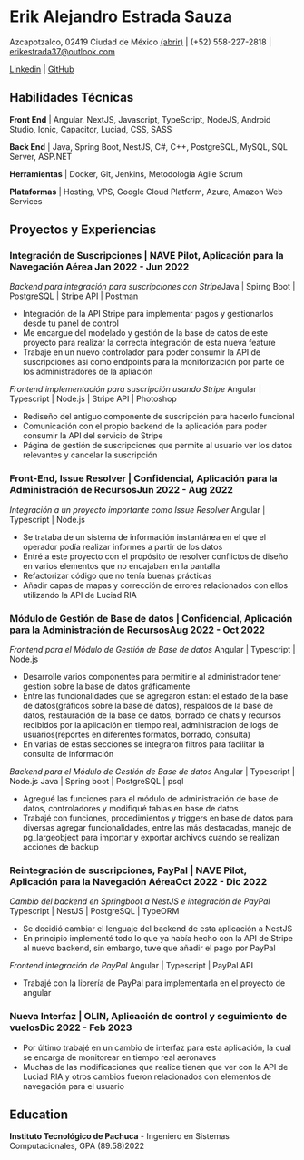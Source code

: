 # Erik Alejandro Estrada Sauza

Azcapotzalco, 02419 Ciudad de México <a href="https://goo.gl/maps/nSSL3YdTYx6F5k7LA">(abrir)</a> | (+52) 558-227-2818 | erikestrada37@outlook.com

[Linkedin](https://linkedin.com/in/erik-alejadro-estrada-sauza-120a42226/) | [GitHub](https://github.com/erikestr)

<div className="vertical-spacer"></div>

## Habilidades Técnicas

**Front End** | Angular, NextJS, Javascript, TypeScript, NodeJS, Android Studio, Ionic, Capacitor, Luciad, CSS, SASS

**Back End** | Java, Spring Boot, NestJS, C#, C++, PostgreSQL, MySQL, SQL Server, ASP.NET

**Herramientas** | Docker, Git, Jenkins, Metodología Agile Scrum

**Plataformas** | Hosting, VPS, Google Cloud Platform, Azure, Amazon Web Services

<div className="vertical-spacer"></div>

## Proyectos y Experiencias

### Integración de Suscripciones | NAVE Pilot, Aplicación para la Navegación Aérea <span class="spacer"></span>Jan 2022 - Jun 2022

_Backend para integración para suscripciones con Stripe_<span class="spacer"></span>Java | Spirng Boot | PostgreSQL | Stripe API | Postman

- Integración de la API Stripe para implementar pagos y gestionarlos desde tu panel de control
- Me encargue del modelado y gestión de la base de datos de este proyecto para realizar la correcta integración de esta nueva feature
- Trabaje en un nuevo controlador para poder consumir la API de suscripciones así como endpoints para la monitorización por parte de los administradores de la apliación

_Frontend implementación para suscripción usando Stripe_<span class="spacer"></span> Angular | Typescript | Node.js | Stripe API | Photoshop

- Rediseño del antiguo componente de suscripción para hacerlo funcional
- Comunicación con el propio backend de la aplicación para poder consumir la API del servicio de Stripe
- Página de gestión de suscripciones que permite al usuario ver los datos relevantes y cancelar la suscripción

<div className="vertical-spacer"></div>

### Front-End, Issue Resolver | Confidencial, Aplicación para la Administración de Recursos<span class="spacer"></span>Jun 2022 - Aug 2022

_Integración a un proyecto importante como Issue Resolver_ <span class="spacer"></span> Angular | Typescript | Node.js

- Se trataba de un sistema de información instantánea en el que el operador podía realizar informes a partir de los datos
- Entré a este proyecto con el propósito de resolver conflictos de diseño en varios elementos que no encajaban en la pantalla
- Refactorizar código que no tenía buenas prácticas
- Añadir capas de mapas y corrección de errores relacionados con ellos utilizando la API de Luciad RIA

<div className="vertical-spacer"></div>

### Módulo de Gestión de Base de datos | Confidencial, Aplicación para la Administración de Recursos<span class="spacer"></span>Aug 2022 - Oct 2022

_Frontend para el Módulo de Gestión de Base de datos_ <span class="spacer"></span> Angular | Typescript | Node.js

- Desarrolle varios componentes para permitirle al administrador tener gestión sobre la base de datos gráficamente
- Entre las funcionalidades que se agregaron están: el estado de la base de datos(gráficos sobre la base de datos), respaldos de la base de datos, restauración de la base de datos, borrado de chats y recursos recibidos por la aplicación en tiempo real, administración de logs de usuarios(reportes en diferentes formatos, borrado, consulta)
- En varias de estas secciones se integraron filtros para facilitar la consulta de información

_Backend para el Módulo de Gestión de Base de datos_ <span class="spacer"></span> Angular | Typescript | Node.js
Java | Spring boot | PostgreSQL | psql

- Agregué las funciones para el módulo de administración de base de datos, controladores y modifiqué tablas en base de datos
- Trabajé con funciones, procedimientos y triggers en base de datos para diversas agregar funcionalidades, entre las más destacadas, manejo de pg_largeobject para importar y exportar archivos cuando se realizan acciones de backup

<div className="vertical-spacer"></div>

### Reintegración de suscripciones, PayPal | NAVE Pilot, Aplicación para la Navegación Aérea<span class="spacer"></span>Oct 2022 - Dic 2022

_Cambio del backend en Springboot a NestJS e integración de PayPal_ <span class="spacer"></span> Typescript | NestJS | PostgreSQL | TypeORM

- Se decidió cambiar el lenguaje del backend de esta aplicación a NestJS
- En principio implementé todo lo que ya había hecho con la API de Stripe al nuevo backend, sin embargo, tuve que añadir el pago por PayPal

_Frontend integración de PayPal_ <span class="spacer"></span> Angular | Typescript | PayPal API

- Trabajé con la librería de PayPal para implementarla en el proyecto de angular

<div className="vertical-spacer"></div>

### Nueva Interfaz | OLIN, Aplicación de control y seguimiento de vuelos<span class="spacer"></span>Dic 2022 - Feb 2023

- Por último trabajé en un cambio de interfaz para esta aplicación, la cual se encarga de monitorear en tiempo real aeronaves
- Muchas de las modificaciones que realice tienen que ver con la API de Luciad RIA y otros cambios fueron relacionados con elementos de navegación para el usuario

<!-- Move this section above Technical Skills if you're a student/new grad -->

## Education

**Instituto Tecnológico de Pachuca** - Ingeniero en Sistemas Computacionales, GPA (89.58)<span class="spacer"></span>2022

